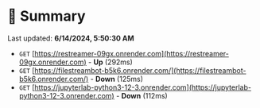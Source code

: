 # 📖 Summary
Last updated: **6/14/2024, 5:50:30 AM**

- `GET` [https://restreamer-09gx.onrender.com](https://restreamer-09gx.onrender.com) - **Up** (292ms)
- `GET` [https://filestreambot-b5k6.onrender.com/](https://filestreambot-b5k6.onrender.com/) - **Down** (125ms)
- `GET` [https://jupyterlab-python3-12-3.onrender.com](https://jupyterlab-python3-12-3.onrender.com) - **Down** (112ms)

